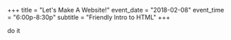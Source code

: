 +++
title = "Let's Make A Website!"
event_date = "2018-02-08"
event_time = "6:00p-8:30p"
subtitle = "Friendly Intro to HTML"
+++

do it